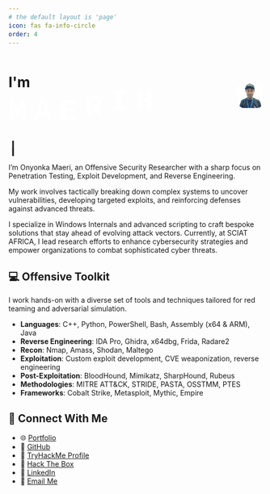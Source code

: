```yaml
---
# the default layout is 'page'
icon: fas fa-info-circle
order: 4
---
```


<link href="https://fonts.googleapis.com/css2?family=Alfa+Slab+One&display=swap" rel="stylesheet">

<!-- Animated text block -->
<div style="display: flex; align-items: center; justify-content: space-between;">
  <div>
    <h1>I'm
      <div class="waviy">
        <span style="--i:1">M</span>
        <span style="--i:2">A</span>
        <span style="--i:3">E</span>
        <span style="--i:4">R</span>
        <span style="--i:5">I</span> 
        <span style="--i:5">H</span> 
      </div>
    </h1>
  </div>
  <div>
    <img src="/assets/maeri.webp" alt="Maerih" style="max-width: 50px; border-radius: 12px;" />
  </div>
</div>


<div style="font-size: 30px; font-weight: bold; font-family: monospace;">
  <span id="text"></span><span id="console" class="console-underscore">|</span>
</div>


I’m Onyonka Maeri, an Offensive Security Researcher with a sharp focus on Penetration Testing, Exploit Development, and Reverse Engineering. 

My work involves tactically breaking down complex systems to uncover vulnerabilities, developing targeted exploits, and reinforcing defenses against advanced threats. 

I specialize in Windows Internals and advanced scripting to craft bespoke solutions that stay ahead of evolving attack vectors. Currently, at SCIAT AFRICA, I lead research efforts to enhance cybersecurity strategies and empower organizations to combat sophisticated cyber threats.


## 💻 Offensive Toolkit

I work hands-on with a diverse set of tools and techniques tailored for red teaming and adversarial simulation.

- **Languages**: C++, Python, PowerShell, Bash, Assembly (x64 & ARM), Java 
- **Reverse Engineering**: IDA Pro, Ghidra, x64dbg, Frida, Radare2
- **Recon**: Nmap, Amass, Shodan, Maltego  
- **Exploitation**: Custom exploit development, CVE weaponization, reverse engineering  
- **Post-Exploitation**: BloodHound, Mimikatz, SharpHound, Rubeus  
- **Methodologies**: MITRE ATT&CK, STRIDE, PASTA, OSSTMM, PTES 
- **Frameworks**: Cobalt Strike, Metasploit, Mythic, Empire 


## 🔗 Connect With Me

- 🌐 [Portfolio](https://maerih.github.io/Portfolio/)
- 🐙 [GitHub](https://github.com/maerih)
- 🧠 [TryHackMe Profile](https://tryhackme.com/p/yourname)
- 🎯 [Hack The Box](https://app.hackthebox.com/profile/yourname)
- 💼 [LinkedIn](https://www.linkedin.com/in/maeri/)
- 📧 [Email Me](mailto:onyonkamaeriofficial@gmail.com)





<!-- Inline style for animation and reflection -->
<style>
.waviy {
  position: relative;
  -webkit-box-reflect: below -20px linear-gradient(transparent, rgba(0,0,0,.2));
  font-size: 60px;
}
.waviy span {
  font-family: Consolas, 'Lucida Console', 'Courier New', Monaco, Menlo, monospace;
  position: relative;
  display: inline-block;
  color: #fff;
  text-transform: uppercase;
  animation: waviy 1s infinite;
  animation-delay: calc(0.1s * var(--i));
}
@keyframes waviy {
  0%, 40%, 100% {
    transform: translateY(0);
  }
  20% {
    transform: translateY(-20px);
  }
}
</style>

<script>
  window.onload = function () {
    consoleText(['A C++ist,', 'An Exploit Developer,', 'A Pentester,', 'A Hunter,'], 'text', ['tomato', 'rebeccapurple', 'lightblue']);
  };

  function consoleText(words, id, colors) {
    if (colors === undefined) colors = ['#fff'];
    var visible = true;
    var con = document.getElementById('console');
    var letterCount = 1;
    var x = 1;
    var waiting = false;
    var target = document.getElementById(id);
    target.setAttribute('style', 'color:' + colors[0]);
    window.setInterval(function () {
      if (letterCount === 0 && !waiting) {
        waiting = true;
        target.innerHTML = words[0].substring(0, letterCount);
        setTimeout(function () {
          var usedColor = colors.shift();
          colors.push(usedColor);
          var usedWord = words.shift();
          words.push(usedWord);
          x = 1;
          target.setAttribute('style', 'color:' + colors[0]);
          letterCount += x;
          waiting = false;
        }, 1000);
      } else if (letterCount === words[0].length + 1 && !waiting) {
        waiting = true;
        setTimeout(function () {
          x = -1;
          letterCount += x;
          waiting = false;
        }, 1000);
      } else if (!waiting) {
        target.innerHTML = words[0].substring(0, letterCount);
        letterCount += x;
      }
    }, 120);

    setInterval(function () {
      if (visible) {
        con.style.visibility = 'hidden';
        visible = false;
      } else {
        con.style.visibility = 'visible';
        visible = true;
      }
    }, 400);
  }
</script>